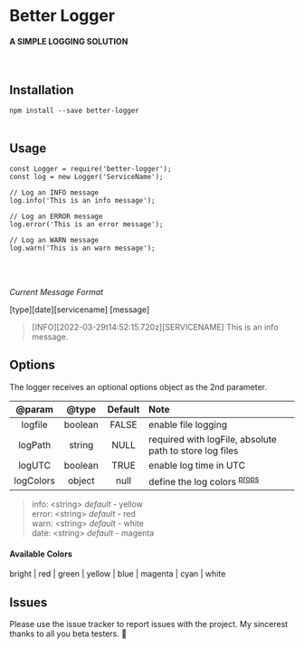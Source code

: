 # Better Logger

#### A SIMPLE LOGGING SOLUTION

</br>

## Installation

`npm install --save better-logger`
</br>
</br>

## Usage

```
const Logger = require('better-logger');
const log = new Logger('ServiceName');

// Log an INFO message
log.info('This is an info message');

// Log an ERROR message
log.error('This is an error message');

// Log an WARN message
log.warn('This is an warn message');
```

</br>
</br>

_Current Message Format_

[type][date][servicename] [message]

> [INFO][2022-03-29t14:52:15.720z][SERVICENAME] This is an info message.

## Options

The logger receives an optional options object as the 2nd parameter.

|  @param   |  @type  | Default | Note                                                        |
| :-------: | :-----: | :-----: | :---------------------------------------------------------- |
|  logfile  | boolean |  FALSE  | enable file logging                                         |
|  logPath  | string  |  NULL   | required with logFile, absolute path to store log files     |
|  logUTC   | boolean |  TRUE   | enable log time in UTC                                      |
| logColors | object  |  null   | define the log colors <sup><a href='#color'>props</a></sup> |

> <span id='color' /> info: \<string\> _default_ - yellow </br> error: \<string\> _default_ - red </br> warn: \<string\> _default_ - white </br> date: \<string\> _default_ - magenta </br>

#### Available Colors

bright | red | green | yellow | blue | magenta | cyan | white

## Issues

Please use the issue tracker to report issues with the project. My sincerest thanks to all you beta testers. 🥂
